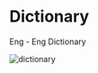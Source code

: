 # Dictionary
Eng - Eng Dictionary

![dictionary](https://user-images.githubusercontent.com/39241937/48687586-a6ee9000-ebf4-11e8-999f-c68450751c9c.PNG)

